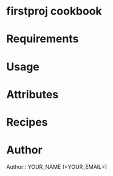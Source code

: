 # firstproj cookbook

# Requirements

# Usage

# Attributes

# Recipes

# Author

Author:: YOUR_NAME (<YOUR_EMAIL>)
